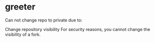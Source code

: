 # greeter
Can not change repo to private due to:

Change repository visibility
For security reasons, you cannot change the visibility of a fork.
